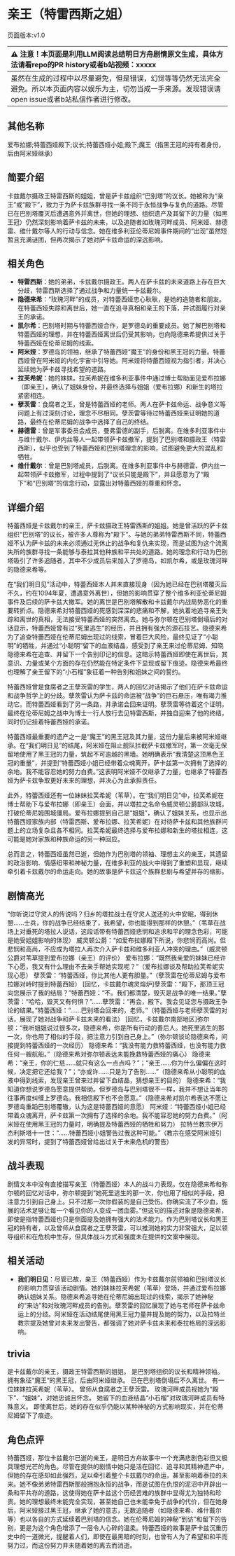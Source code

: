 # 亲王（特雷西斯之姐）
页面版本:v1.0
 

| :warning: 注意！本页面是利用LLM阅读总结明日方舟剧情原文生成，具体方法请看repo的PR history或者b站视频：xxxxx           |
|:----------------------------|
| 虽然在生成的过程中以尽量避免，但是错误，幻觉等等仍然无法完全避免。所以本页面内容以娱乐为主，切勿当成一手来源。发现错误请open issue或者b站私信作者进行修改。|



## 其他名称
爱布拉娜;特蕾西娅殿下;议长;特蕾西娅小姐;殿下;魔王（指黑王冠的持有者身份，后由阿米娅继承）
## 简要介绍
卡兹戴尔摄政王特雷西斯的姐姐，曾是萨卡兹组织“巴别塔”的议长。她被称为“亲王”或“殿下”，致力于为萨卡兹族群寻找一条不同于永恒战争与复仇的道路。尽管已在巴别塔覆灭后遭遇意外并离世，但她的理想、组织遗产及其留下的力量（如黑王冠）仍然深刻影响着萨卡兹的未来，以及追随者如玫瑰河畔成员、阿米娅、赫德雷、维什戴尔等人的行动与信念。她在维多利亚伦蒂尼姆事件期间的“出现”虽然短暂且充满谜团，但再次揭示了她对萨卡兹命运的深远影响。
## 相关角色
-   **特雷西斯**：她的弟弟，卡兹戴尔摄政王。两人在萨卡兹的未来道路上存在巨大分歧，特雷西斯选择了通过战争和力量统一卡兹戴尔。
-   **隐德来希**：“玫瑰河畔”的成员，对特蕾西娅忠心耿耿，是她的追随者和朋友。在特蕾西娅失踪和离世后，她一直在追寻真相和亲王的下落，并试图履行对亲王的承诺。
-   **凯尔希**：巴别塔时期与特蕾西娅合作，是罗德岛的重要成员。她了解巴别塔和特蕾西娅的理想，并在特蕾西娅离世后仍受其影响，也向隐德来希提供过关于特蕾西娅在伦蒂尼姆的线索。
-   **阿米娅**：罗德岛的领袖，继承了特蕾西娅“魔王”的身份和黑王冠的力量。特蕾西娅曾在阿米娅的内化宇宙中引导她。阿米娅将特蕾西娅视为指引者，并决心延续她为萨卡兹寻找希望的道路。
-   **拉芙希妮**：她的妹妹。拉芙希妮在维多利亚事件中通过博士帮助面见爱布拉娜（即亲王），确认了姐妹身份，并最终选择与姐姐（爱布拉娜）和新生的塔拉紧密相连。
-   **孽茨雷**：食腐者之王，曾是特蕾西娅的老师。两人在萨卡兹命运、战争意义等问题上有过深刻讨论，理念不尽相同。孽茨雷等待过特蕾西娅来证明她的道路，最终在伦蒂尼姆的战争中选择了自己的终结。
-   **赫德雷**：曾是军事委员会成员，曼弗雷德的副手，后脱离。在维多利亚事件中与维什戴尔、伊内丝等人一起带领萨卡兹撤军，提到了巴别塔和摄政王（特雷西斯），似乎也受到了特蕾西娅和巴别塔理念的影响，试图避免更大的混乱和牺牲。
-   **维什戴尔**：曾是巴别塔成员，后脱离。在维多利亚事件中与赫德雷、伊内丝一起带领萨卡兹撤军，过程中提到了“议长只能是殿下”，并且愿意为了“殿下”和“巴别塔”的信念行动，显露出对特蕾西娅的尊重和怀念。
## 详细介绍
特蕾西娅是卡兹戴尔的亲王，萨卡兹摄政王特雷西斯的姐姐。她是曾活跃的萨卡兹组织“巴别塔”的议长，被许多人尊称为“殿下”。与她的弟弟特雷西斯不同，特蕾西娅不认为萨卡兹的未来必须通过无休止的战争和复仇来实现，而是试图为这个流离失所的族群寻找一条能够与泰拉其他种族和平共处的道路。她的理念和行动为巴别塔吸引了许多追随者，其中不少成员后来加入了罗德岛，如凯尔希，或是玫瑰河畔的隐德来希等。

在“我们明日见”活动中，特蕾西娅本人并未直接现身（因为她已经在巴别塔覆灭后不久，约在1094年夏，遭遇意外离世），但她的影响贯穿了整个维多利亚伦蒂尼姆事件及后续的萨卡兹大撤军。她的离世是巴别塔解散和卡兹戴尔内战局势恶化的重要转折点。隐德来希对特蕾西娅的死感到深深的悲痛和不解，她执着地追寻亲王失踪和离世的真相，无法接受特蕾西娅的突然离去。她与弥尔顿在巴别塔倒塌后的对话显示，特蕾西娅曾有过“死里逃生”的经历，并且拥有强大的源石技艺。隐德来希为了追查特蕾西娅在伦蒂尼姆出现过的线索，冒着巨大风险，最终见证了“小聪明”的牺牲，并通过“小聪明”留下的血液结晶，感受到了亲王来过伦蒂尼姆、知晓隐德来希在追查、并留下一个告别印记的信息。这暗示特蕾西娅即使在离世后，其意识、力量或某个方面的存在仍然能在特定条件下显现或留下痕迹。隐德来希最终也理解了亲王留下的“小石榴”象征着一种告别和姐妹之间的誓约。

特蕾西娅曾是食腐者之王孽茨雷的学生，两人的回忆对话揭示了他们在萨卡兹命运和战争哲学上的分歧。孽茨雷认为萨卡兹的命运被“战争”的巨石悬压，唯有竭力推动它。而特蕾西娅看到了另一条路，并承诺会回来证明。孽茨雷等待着这个证明，最终在伦蒂尼姆之战中为博士一行人放行去见特雷西斯，并独自迎来了他的终结，同时仍记挂着特蕾西娅的承诺。

特蕾西娅最重要的遗产之一是“魔王”的黑王冠及其力量，这份力量后来被阿米娅继承。在“我们明日见”的结尾，阿米娅在阻止舰队拦截萨卡兹撤军时，第一次毫无保留地使用了黑王冠的力量，筑起不可逾越的黑墙。她明确表示“我清楚这顶黑色王冠的重量”，并提到“特蕾西娅小姐已经带着众魂离开，萨卡兹第一次拥有了选择的余地。我不能容忍她的努力白费。”这表明阿米娅不仅继承了力量，也继承了特蕾西娅为萨卡兹争取更好未来的理想，并决心为此承担责任。

此外，特蕾西娅还有一位妹妹拉芙希妮（苇草）。在“我们明日见”中，拉芙希妮在博士帮助下与爱布拉娜（即亲王）会面，并以塔拉之名命令威灵顿公爵部队攻城，打破伦蒂尼姆围城僵局。爱布拉娜提到自己是“姐姐”，确认了姐妹关系，也显示出特蕾西娅家族内部（特雷西斯、爱布拉娜、拉芙希妮）在对待萨卡兹和其他族群问题上的立场复杂且各不相同。拉芙希妮最终选择与爱布拉娜和新生的塔拉相连，这可能是她对家族和种族命运的另一种回应。

总而言之，特蕾西娅虽然已逝，但她作为巴别塔的领袖、理想主义的亲王，其遗留的政治影响、情感纽带和神秘力量，在维多利亚的战火中得到了重塑和显现，继续牵引着卡兹戴尔的命运走向。她的故事是萨卡兹这个族群悲剧与希望并存的缩影。
## 剧情高光
“你听说过守灵人的传说吗？归乡的塔拉战士在守灵人送还的火中安眠，得到休憩......士兵，你的战争已经结束了，我希望，你也能得到那样的休憩。”（苇草在战场上对垂死的塔拉人说话，这段话带有特蕾西娅悲悯和追求和平的理念色彩，可能是她受姐姐影响的体现）
威灵顿公爵：“如爱布拉娜殿下所说，你悲悯而高尚。但悲悯和高尚，不应成为塔拉人再次介入萨卡兹和维多利亚人冲突的理由。”（威灵顿公爵对苇草提到爱布拉娜（亲王）的评价）
爱布拉娜：“既然我亲爱的妹妹已经许下心愿，我又有什么理由不去亲手帮她实现呢？”（爱布拉娜谈及帮助拉芙希妮实现心愿）
孽茨雷：“特蕾西娅，你比其他人更有胆量。”（孽茨雷在伦蒂尼姆与爱布拉娜对峙时提到特蕾西娅）
[回忆，卡兹戴尔魂灵熔炉]孽茨雷：“殿下，那顶王冠向您展示了我的结局？”特蕾西娅：“不。我们都清楚，毁灭是战争的唯一结果。”孽茨雷：“哈哈，毁灭又有何惧？”......孽茨雷：“再会，殿下。我会见证您与摄政王争论的结果。”特蕾西娅：“......巴别塔会回来的，老师。”（特蕾西娅与老师孽茨雷的对话，展现了她对战争和萨卡兹未来的看法）
[回忆，卡兹戴尔南部地区]弥尔顿：“我听姐姐说过很多次，隐德来希，你是所有行动的善后人。她死里逃生的那一次，你也用了相似的手段，把注意力引到自己身上。”（弥尔顿谈论隐德来希，间接提到特蕾西娅的一次经历）
隐德来希：“我没有能力救特蕾西娅，也没有能力救任何一艘航船。”（隐德来希对弥尔顿表达未能挽救特蕾西娅的痛心）
隐德来希：“亲王，你的仁慈......就只有这么一点点吗？”；“亲王......你为什么偏偏在这时候，决定把它还给我？”；“亦或许......只是为了告别......”（隐德来希从小聪明的血液中得到线索，发现亲王曾来过并留下血结晶，猜想亲王的目的）
隐德来希：“我知道你想说罗德岛愿意提供帮助。但罗德岛与巴别塔很不一样，我并不想让当年的往事再度纠缠上罗德岛。我相信殿下也不会愿意。”（隐德来希对凯尔希表达不愿让罗德岛重蹈巴别塔覆辙，认为这是特蕾西娅的意愿）
阿米娅：“特蕾西娅小姐已经带着众魂离开，萨卡兹第一次拥有了选择的余地。我不能容忍她的努力白费。”（阿米娅在使用黑王冠的力量时，明确提及特蕾西娅的牺牲和努力）
拉特兰教宗伊万杰利斯塔十一世：“......特蕾西娅小姐警告过我这种可能。”（教宗在感受阿米娅引发的异常时，提到了特蕾西娅曾给出过关于未来危机的警告）
## 战斗表现
剧情文本中没有直接描写亲王（特蕾西娅）本人的战斗力表现。仅在隐德来希和弥尔顿的回忆对话中，弥尔顿提到“她死里逃生的那一次，你也用了相似的手段，把注意力引到自己身上。只不过那一次你假装的是自己受伤。你确实流了不少血，施展的法术足够让每一个看见你的人变成一团血雾。”但这句的描述对象是隐德来希，即使是指特蕾西娅也只是侧面提及她拥有强大的法术能力。作为巴别塔议长和黑王冠的持有者，以及曾师从食腐者之王孽茨雷，可以推测她的实力非常强大，足以领导组织和在危机中生存，但具体战斗方式和强度未在提供的文案中展现。
## 相关活动
-   **我们明日见**：尽管已故，亲王（特蕾西娅）作为卡兹戴尔前领袖和巴别塔议长的影响力贯穿该活动剧情。她的妹妹拉芙希妮（苇草）登场，并通过爱布拉娜确认姐妹关系。隐德来希追寻她在伦蒂尼姆出现过的线索，揭示了她神秘的“来访”和对玫瑰河畔成员的告别。孽茨雷的回忆展现了她与老师在萨卡兹命运上的分歧。阿米娅在活动结尾使用黑王冠力量并提及她的努力，以及拉特兰教宗提及她曾对未来发出警告，都强调了她对萨卡兹未来和泰拉格局的深远影响。
## trivia
是卡兹戴尔的亲王，摄政王特雷西斯的姐姐。
是巴别塔组织的议长和精神领袖。
拥有象征“魔王”的黑王冠，后由阿米娅继承。
已在巴别塔倒塌后不久离世。
有一位妹妹拉芙希妮（苇草）。
曾师从食腐者之王孽茨雷。
玫瑰河畔成员视她为“殿下”、“姐妹”，对她忠诚且怀念。
她留下的血液结晶“小石榴”对玫瑰河畔成员有特殊意义。
即使离世后，她的存在似乎仍能以某种神秘的方式影响现实，并在伦蒂尼姆留下了痕迹。
## 角色点评
特蕾西娅，那位卡兹戴尔已逝的亲王，是明日方舟故事中一个充满悲剧色彩但又极具理想光芒的角色。尽管在提供的剧情中她只是活在回忆、追寻和其精神遗产中，但她的存在感却如此强烈，足以牵引着整个卡兹戴尔的命运，甚至影响着泰拉的未来。她不像弟弟特雷西斯那般拥抱永恒的战争，而是试图在仇恨的泥沼中开辟出一条和平共存的道路，这使得她在萨卡兹这个历经苦难的族群中显得尤为独特和珍贵。她的理想最终未能完全实现，甚至她自己也未能幸免于战争的代价，但在她身后，阿米娅接过黑王冠，继承了她的意志，无数追随者（如隐德来希、维什戴尔等）也以各自的方式延续着巴别塔的信念。她在伦蒂尼姆的神秘“到访”和留下的告别，更是为这个角色增添了一层令人心碎的温柔。特蕾西娅的故事是萨卡兹沉重历史中的一道微光，提醒着人们，即使在最黑暗的时刻，也曾有人为了希望和和平而努力过，而这份努力并未随着她的离去而消逝。